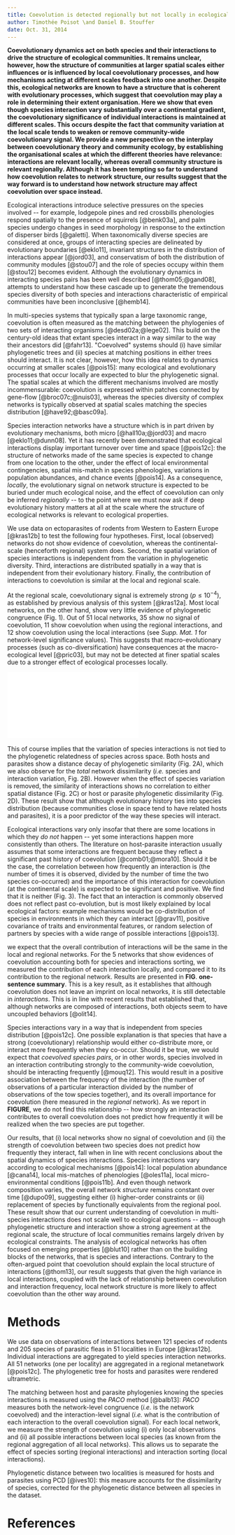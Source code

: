 ```yaml
---
title: Coevolution is detected regionally but not locally in ecological communities
author: Timothée Poisot \and Daniel B. Stouffer
date: Oct. 31, 2014
---
```


**Coevolutionary dynamics act on both species and their interactions to drive
the structure of ecological communities. It remains unclear, however, how
the structure of communities at larger spatial scales either influences or
is influenced by local coevolutionary processes, and how mechanisms acting
at different scales feedback into one another. Despite this, ecological
networks are known to have a structure that is coherent with evolutionary
processes, which suggest that coevolution may play a role in determining their
extent organisation. Here we show that even though species interaction vary
substantially over a continental gradient, the coevolutionary significance
of individual interactions is maintained at different scales. This occurs
despite the fact that community variation at the local scale tends to
weaken or remove community-wide coevolutionary signal. We provide a new
perspective on the interplay between coevolutionary theory and community
ecology, by establishing the organisational scales at which the different
theories have relevance: interactions are relevant locally, whereas overall
community structure is relevant regionally. Although it has been tempting so
far to understand how coevolution relates to network structure, our results
suggest that the way forward is to understand how network structure may
affect coevolution over space instead.**

Ecological interactions introduce selective pressures on the species involved
-- for example, lodgepole pines and red crossbills phenologies respond
spatially to the presence of squirrels [@benk03a], and palm species undergo
changes in seed morphology in response to the extinction of disperser birds
[@galetti]. When taxonomically diverse species are considered at once, groups
of interacting species are delineated by evolutionary boundaries [@eklo11],
invariant structures in the distribution of interactions appear [@jord03],
and conservatism of both the distribution of community modules [@stou07] and
the role of species occupy within them [@stou12] becomes evident. Although
the evolutionary dynamics in interacting species pairs has been well described
[@thom05;@gand08], attempts to understand how these cascade up to generate the
tremendous species diversity of both species and interactions characteristic
of empirical communities have been inconclusive [@hemb14].

In multi-species systems that typically span a large taxonomic range,
coevolution is often measured as the matching between the phylogenies of two
sets of interacting organisms [@desd02a;@lege02]. This build on the century-old
ideas that extant species interact in a way similar to the way their ancestors
did [@fahr13]. "Coevolved" systems should (i) have similar phylogenetic trees
and (ii) species at matching positions in either trees should interact. It
is not clear, however, how this idea relates to dynamics occurring at smaller
scales [@pois15]: many ecological and evolutionary processes that occur locally
are expected to blur the phylogenetic signal. The spatial scales at which
the different mechanisms involved are mostly incommensurable: coevolution is
expressed within patches connected by gene-flow [@broc07c;@nuis03], whereas
the species diversity of complex networks is typically observed at spatial
scales matching the species distribution [@have92;@basc09a].

Species interaction networks have a structure which is in part driven
by evolutionary mechanisms, both micro [@hall10a;@jord03] and macro
[@eklo11;@dunn08]. Yet it has recently been demonstrated that ecological
interactions display important turnover over time and space [@pois12c]: the
structure of networks made of the same species is expected to change from one
location to the other, under the effect of local environmental contingencies,
spatial mis-match in species phenologies, variations in population abundances,
and chance events [@pois14]. As a consequence, *locally*, the evolutionary
signal on network structure is expected to be buried under much ecological
noise, and the effect of coevolution can only be inferred *regionally* --
to the point where we must now ask if deep evolutionary history matters at
all at the scale where the structure of ecological networks is relevant to
ecological properties.

<!--I don't think this ¶ is necessary in the final text, but let's keep it
to see the flow at the moment-->

We use data on ectoparasites of rodents from Western to Eastern Europe
[@kras12b] to test the following four hypotheses. First, local (observed)
networks do not show evidence of coevolution, whereas the continental-scale
(henceforth regional) system does. Second, the spatial variation of
species interactions is independent from the variation in phylogenetic
diversity. Third, interactions are distributed spatially in a way that is
independent from their evolutionary history. Finally, the contribution of
interactions to coevolution is similar at the local and regional scale.

At the regional scale, coevolutionary signal is extremely strong ($p
\leq 10^{-4}$), as established by previous analysis of this system
[@kras12a]. Most local networks, on the other hand, show very little
evidence of phylogenetic congruence (Fig. 1). Out of 51 local networks, 35
show no signal of coevolution, 11 show coevolution when using the regional
interactions, and 12 show coevolution using the local interactions (see
*Supp.  Mat. 1* for network-level significance values). This suggests that
macro-evolutionary processes (such as co-diversification) have consequences
at the macro-ecological level [@pric03], but may not be detected at finer
spatial scales due to a stronger effect of ecological processes locally.

![figure1]

This of course implies that the variation of species interactions is not
tied to the phylogenetic relatedness of species across space. Both hosts and
parasites show a distance decay of phylogenetic similarity (Fig. 2A), which
we also observe for the *total* network dissimilarity (*i.e.* species and
interaction variation, Fig. 2B). However when the effect of species variation
is removed, the similarity of interactions shows no correlation to either
spatial distance (Fig. 2C) or host or parasite phylogenetic dissimilarity
(Fig. 2D). These result show that although evolutionary history ties into
species distribution (because communities close in space tend to have related
hosts and parasites), it is a poor predictor of the way these species will
interact.

<!--I like this result after all!-->

Ecological interactions vary only insofar that there are some locations in
which they *do not* happen -- yet some interactions happen more consistently
than others. The literature on host-parasite interaction usually assumes
that some interactions are frequent because they reflect a significant
past history of coevolution [@comb01;@mora10]. Should it be the case, the
correlation between how frequently an interaction is (the number of times
it is observed, divided by the number of time the two species co-occurred)
and the importance of this interaction for coevolution (at the continental
scale) is expected to be significant and positive. We find that it is neither
(Fig. 3). The fact that an interaction is commonly observed does not reflect
past co-evolution, but is most likely explained by local ecological factors:
example mechanisms would be co-distribution of species in environments
in which they can interact [@grav11], positive covariance of traits and
environmental features, or random selection of partners by species with a
wide range of possible interactions [@pois13].

we expect that the overall contribution of 
interactions will be the same in the local and regional networks. For the
5 networks that show evidences of coevolution accounting both for species
and interactions sorting, we measured the contribution of each interaction
locally, and compared it to its contribution to the regional network. Results
are presented in **FIG**. **one-sentence summary**. This is a key result,
as it establishes that although coevolution does not leave an imprint on
local networks, it is still detectable in *interactions*. This is in line
with recent results that established that, although networks are composed
of interactions, both objects seem to have uncoupled behaviors [@olit14].

<!--Result 3-->

Species interactions vary in a way that is independent from species
distribution [@pois12c]. One possible explanation is that species that
have a strong (coevolutionary) relationship would either co-distribute
more, or interact more frequently when they co-occur. Should it be true,
we would expect that *coevolved species pairs*, or in other words, species
involved in an interaction contributing strongly to the community-wide
coevolution, should be interacting frequently [@mouq12]. This would result
in a positive association between the frequency of the interaction (the
number of observations of a particular interaction divided by the number
of observations of the tow species together), and its overall importance
for coevolution (here measured in the *regional* network). As we report in
**FIGURE**, we do not find this relationship -- how strongly an interaction
contributes to overall coevolution does not predict how frequently it will
be realized when the two species are put together.

<!--Discussion 3-->

Our results, that (i) local networks show no signal of coevolution and (ii)
the strength of coevolution between two species does not predict how frequently
they interact, fall when in line with recent conclusions about the spatial
dynamics of species interactions. Species interactions vary according to
ecological mechanisms [@pois14]: local population abundance [@cana14], local
mis-matches of phenologies [@oles11a], local micro-environmental conditions
[@pois11b]. And even though network composition varies, the overall network
*structure* remains constant over time [@dupo09], suggesting either (i)
higher-order constraints or (ii) replacement of species by functionally
equivalents from the regional pool. These result show that our current
understanding of coevolution in multi-species interactions does not scale well
to ecological questions -- although phylogenetic structure and interaction
show a strong agreement at the regional scale, the structure of local
communities remains largely driven by ecological constraints. The analysis
of ecological networks has often focused on emerging properties [@blut10]
rather than on the building blocks of the networks, that is species and
interactions. Contrary to the often-argued point that coevolution should
explain the local structure of interactions [@thom13], our result suggests
that given the high variance in local interactions, coupled with the lack
of relationship between coevolution and interaction frequency, local network
structure is more likely to affect coevolution than the other way around.

# Methods

We use data on observations of interactions between 121 species of
rodents and 205 species of parasitic fleas in 51 localities in Europe
[@kras12b]. Individual interactions are aggregated to yield species interaction
networks. All 51 networks (one per locality) are aggregated in a regional
metanetwork [@pois12c]. The phylogenetic tree for hosts and parasites were
rendered ultrametric.

The matching between host and parasite phylogenies knowing the species
interactions is measured using the *PACO* method [@balb13]: *PACO* measures
both the network-level congruence (*i.e.* is the network coevolved) and the
interaction-level signal (*i.e.* what is the contribution of each interaction
to the overall coevolution signal). For each local network, we measure the
strength of coevolution using (i) only local observations and (ii) all possible
interactions between local species (as known from the regional aggregation of
all local networks). This allows us to separate the effect of species sorting
(regional interactions) and interaction sorting (local interactions).

Phylogenetic distance between two localities is measured for hosts and
parasites using PCD [@ives10]: this measure accounts for the dissimilarity
of species, corrected for the phylogenetic distance between all species in
the dataset.

# References

[figure1]: ../figures/figure1.pdf "We determined whether a significant matching existed between hosts and parasites phylogenies at each location, using the PACo method. The association matrices used where (i) the *local* (observed) interactions, and (ii) the *regional* (possible, after aggregating all local datasets) ones. Surprisingly, and even though the regional dataset shows a strong co-cladogenetic structure, very few samplign sites show this too; 35 out of 51 communities where found not to be coevolved using either matrices."

[figure2]: ../figures/figure2.pdf "TODO"

[figure3]: ../figures/figure3.pdf "TODO"

